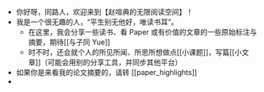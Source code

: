 - 你好呀，同路人，欢迎来到【赵喧典的无限阅读空间】！
- 我是一个很无趣的人，“平生别无他好，唯读书耳”。
	- 在这里，我会分享一些读书、看 Paper 或有价值的文章的一些原始标注与摘要，期待[[与子同 Yue]]
	- 时不时，还会就个人的所见所闻、所思所想做点[[小课题]]，写篇[[小文章]]（可能会用别的分享工具，并同步其他平台）
- 如果你是来看我的论文摘要的，请转 [[paper_highlights]]
-